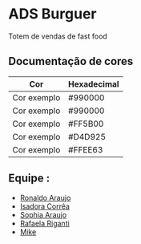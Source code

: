 
# ADS Burguer

Totem de vendas de fast food


## Documentação de cores

| Cor               | Hexadecimal                                                |
| ----------------- | ---------------------------------------------------------------- |
| Cor exemplo       | #990000 |
| Cor exemplo       | #990000 |
| Cor exemplo       | #FF5B00 |
| Cor exemplo       | #D4D925 |
| Cor exemplo       | #FFEE63 |


## Equipe :

- [Ronaldo Araujo](https://github.com/elronyjunior)
- [Isadora Corrêa](https://github.com/Isadora5959)
- [Sophia Araujo](https://github.com/Sophia-Araujo)
- [Rafaela Riganti](https://github.com/rafaelariganti)
- [Mike](https://github.com/mkrosz)

